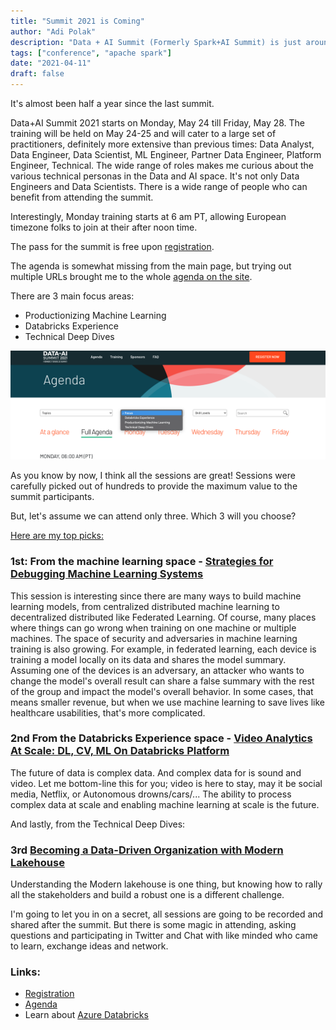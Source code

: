 ```yaml
---
title: "Summit 2021 is Coming"
author: "Adi Polak"
description: "Data + AI Summit (Formerly Spark+AI Summit) is just around the corner"
tags: ["conference", "apache spark"]
date: "2021-04-11"
draft: false
---
```


It's almost been half a year since the last summit.

Data+AI Summit 2021 starts on Monday, May 24 till Friday, May 28.
The training will be held on May 24-25 and will cater to a large set of practitioners, definitely more extensive than previous times:
Data Analyst, Data Engineer, Data Scientist, ML Engineer, Partner Data Engineer, Platform Engineer, Technical. The wide range of roles makes me curious about the various technical personas in the Data and AI space. It's not only Data Engineers and Data Scientists. There is a wide range of people who can benefit from attending the summit. 

Interestingly, Monday training starts at 6 am PT, allowing European timezone folks to join at their after noon time. 



The pass for the summit is free upon [registration](https://databricks.cventevents.com/event/45414668-315b-4f08-b539-d9269a28d939/regProcessStep1:699bc051-23ea-466e-991b-2be0ed69ee5c?_ga=2.119768332.560979754.1618133304-1179355131.1607861196&RefId=General%20Attendee&rp=1e9c37cb-3d4a-44ed-9736-1a5ce56f7f05).


The agenda is somewhat missing from the main page, but trying out multiple URLs brought me to the whole [agenda on the site](https://databricks.com/dataaisummit/north-america-2021/agenda).

There are 3 main focus areas:
* Productionizing Machine Learning 
* Databricks Experience
* Technical Deep Dives

<img class="responsive" src="/images/summit2021/summit-focus.png" alt="drawing">

As you know by now, I think all the sessions are great! Sessions were carefully picked out of hundreds to provide the maximum value to the summit participants.


But, let's assume we can attend only three. Which 3 will you choose?

<ins>Here are my top picks:</ins>

### **1st:** From the machine learning space - [Strategies for Debugging Machine Learning Systems](https://databricks.com/session_na21/real-world-strategies-for-debugging-machine-learning-systems)
 
 This session is interesting since there are many ways to build machine learning models, from centralized distributed machine learning to decentralized distributed like Federated Learning. Of course, many places where things can go wrong when training on one machine or multiple machines. The space of security and adversaries in machine learning training is also growing.
For example, in federated learning, each device is training a model locally on its data and shares the model summary. Assuming one of the devices is an adversary, an attacker who wants to change the model's overall result can share a false summary with the rest of the group and impact the model's overall behavior.
In some cases, that means smaller revenue, but when we use machine learning to save lives like healthcare usabilities, that's more complicated.


### **2nd** From the Databricks Experience space - [Video Analytics At Scale: DL, CV, ML On Databricks Platform](https://databricks.com/session_na21/video-analytics-at-scale-dl-cv-ml-on-databricks-platform)
The future of data is complex data. And complex data for is sound and video. Let me bottom-line this for you; video is here to stay, may it be social media, Netflix, or Autonomous drowns/cars/... The ability to process complex data at scale and enabling machine learning at scale is the future.



 And lastly, from the Technical Deep Dives:
###  **3rd** [Becoming a Data-Driven Organization with Modern Lakehouse](https://databricks.com/session_na21/becoming-a-data-driven-organization-with-modern-lakehouse)

Understanding the Modern lakehouse is one thing, but knowing how to rally all the stakeholders and build a robust one is a different challenge. 






I'm going to let you in on a secret, all sessions are going to be recorded and shared after the summit. But there is some magic in attending, asking questions and participating in Twitter and Chat with like minded who came to learn, exchange ideas and network.





### Links:
* [Registration](https://databricks.cventevents.com/event/45414668-315b-4f08-b539-d9269a28d939/regProcessStep1:699bc051-23ea-466e-991b-2be0ed69ee5c?_ga=2.119768332.560979754.1618133304-1179355131.1607861196&RefId=General%20Attendee&rp=1e9c37cb-3d4a-44ed-9736-1a5ce56f7f05)
* [Agenda](https://databricks.com/dataaisummit/north-america-2021/agenda)
* Learn about [Azure Databricks](https://bit.ly/3uABica)